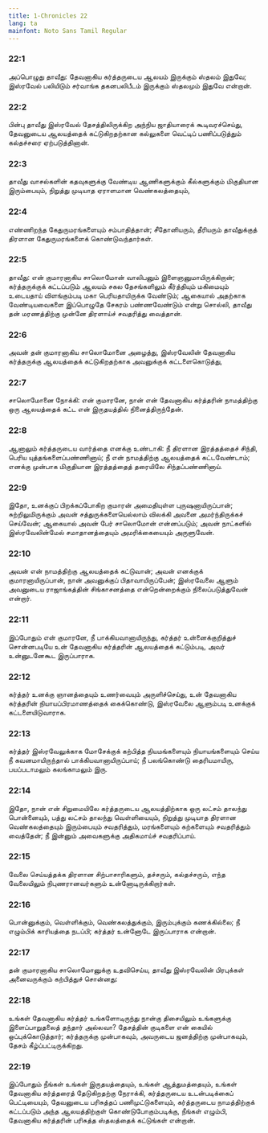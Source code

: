 ```yaml
---
title: 1-Chronicles 22
lang: ta
mainfont: Noto Sans Tamil Regular
---
```


###  22:1

அப்பொழுது தாவீது: தேவனாகிய கர்த்தருடைய ஆலயம் இருக்கும் ஸ்தலம் இதுவே; இஸ்ரவேல் பலியிடும் சர்வாங்க தகனபலிபீடம் இருக்கும் ஸ்தலமும் இதுவே என்றான்.

###  22:2

பின்பு தாவீது இஸ்ரவேல் தேசத்திலிருக்கிற அந்நிய ஜாதியாரைக் கூடிவரச்செய்து, தேவனுடைய ஆலயத்தைக் கட்டுகிறதற்கான கல்லுகளை வெட்டிப் பணிப்படுத்தும் கல்தச்சரை ஏற்படுத்தினான்.

###  22:3

தாவீது வாசல்களின் கதவுகளுக்கு வேண்டிய ஆணிகளுக்கும் கீல்களுக்கும் மிகுதியான இரும்பையும், நிறுத்து முடியாத ஏராளமான வெண்கலத்தையும்,

###  22:4

எண்ணிறந்த கேதுருமரங்களையும் சம்பாதித்தான்; சீதோனியரும், தீரியரும் தாவீதுக்குத் திரளான கேதுருமரங்களைக் கொண்டுவந்தார்கள்.

###  22:5

தாவீது: என் குமாரனாகிய சாலொமோன் வாலிபனும் இளைஞனுமாயிருக்கிறான்; கர்த்தருக்குக் கட்டப்படும் ஆலயம் சகல தேசங்களிலும் கீர்த்தியும் மகிமையும் உடையதாய் விளங்கும்படி மகா பெரியதாயிருக்க வேண்டும்; ஆகையால் அதற்காக வேண்டியவைகளை இப்பொழுதே சேகரம் பண்ணவேண்டும் என்று சொல்லி, தாவீது தன் மரணத்திற்கு முன்னே திரளாய்ச் சவதரித்து வைத்தான்.

###  22:6

அவன் தன் குமாரனாகிய சாலொமோனை அழைத்து, இஸ்ரவேலின் தேவனாகிய கர்த்தருக்கு ஆலயத்தைக் கட்டுகிறதற்காக அவனுக்குக் கட்டளைகொடுத்து,

###  22:7

சாலொமோனை நோக்கி: என் குமாரனே, நான் என் தேவனாகிய கர்த்தரின் நாமத்திற்கு ஒரு ஆலயத்தைக் கட்ட என் இருதயத்தில் நினைத்திருந்தேன்.

###  22:8

ஆனாலும் கர்த்தருடைய வார்த்தை எனக்கு உண்டாகி: நீ திரளான இரத்தத்தைச் சிந்தி, பெரிய யுத்தங்களைப்பண்ணினாய்; நீ என் நாமத்திற்கு ஆலயத்தைக் கட்டவேண்டாம்; எனக்கு முன்பாக மிகுதியான இரத்தத்தைத் தரையிலே சிந்தப்பண்ணினாய்.

###  22:9

இதோ, உனக்குப் பிறக்கப்போகிற குமாரன் அமைதியுள்ள புருஷனாயிருப்பான்; சுற்றிலுமிருக்கும் அவன் சத்துருக்களையெல்லாம் விலக்கி அவனை அமர்ந்திருக்கச் செய்வேன்; ஆகையால் அவன் பேர் சாலொமோன் என்னப்படும்; அவன் நாட்களில் இஸ்ரவேலின்மேல் சமாதானத்தையும் அமரிக்கையையும் அருளுவேன்.

###  22:10

அவன் என் நாமத்திற்கு ஆலயத்தைக் கட்டுவான்; அவன் எனக்குக் குமாரனாயிருப்பான், நான் அவனுக்குப் பிதாவாயிருப்பேன்; இஸ்ரவேலை ஆளும் அவனுடைய ராஜாங்கத்தின் சிங்காசனத்தை என்றென்றைக்கும் நிலைப்படுத்துவேன் என்றார்.

###  22:11

இப்போதும் என் குமாரனே, நீ பாக்கியவானாயிருந்து, கர்த்தர் உன்னைக்குறித்துச் சொன்னபடியே உன் தேவனாகிய கர்த்தரின் ஆலயத்தைக் கட்டும்படி, அவர் உன்னுடனேகூட இருப்பாராக.

###  22:12

கர்த்தர் உனக்கு ஞானத்தையும் உணர்வையும் அருளிச்செய்து, உன் தேவனாகிய கர்த்தரின் நியாயப்பிரமாணத்தைக் கைக்கொண்டு, இஸ்ரவேலை ஆளும்படி உனக்குக் கட்டளையிடுவாராக.

###  22:13

கர்த்தர் இஸ்ரவேலுக்காக மோசேக்குக் கற்பித்த நியமங்களையும் நியாயங்களையும் செய்ய நீ கவனமாயிருந்தால் பாக்கியவானாயிருப்பாய்; நீ பலங்கொண்டு தைரியமாயிரு, பயப்படாமலும் கலங்காமலும் இரு.

###  22:14

இதோ, நான் என் சிறுமையிலே கர்த்தருடைய ஆலயத்திற்காக ஒரு லட்சம் தாலந்து பொன்னையும், பத்து லட்சம் தாலந்து வெள்ளியையும், நிறுத்து முடியாத திரளான வெண்கலத்தையும் இரும்பையும் சவதரித்தும், மரங்களையும் கற்களையும் சவதரித்தும் வைத்தேன்; நீ இன்னும் அவைகளுக்கு அதிகமாய்ச் சவதரிப்பாய்.

###  22:15

வேலை செய்யத்தக்க திரளான சிற்பாசாரிகளும், தச்சரும், கல்தச்சரும், எந்த வேலையிலும் நிபுணரானவர்களும் உன்னோடிருக்கிறார்கள்.

###  22:16

பொன்னுக்கும், வெள்ளிக்கும், வெண்கலத்துக்கும், இரும்புக்கும் கணக்கில்லை; நீ எழும்பிக் காரியத்தை நடப்பி; கர்த்தர் உன்னோடே இருப்பாராக என்றான்.

###  22:17

தன் குமாரனாகிய சாலொமோனுக்கு உதவிசெய்ய, தாவீது இஸ்ரவேலின் பிரபுக்கள் அனைவருக்கும் கற்பித்துச் சொன்னது:

###  22:18

உங்கள் தேவனாகிய கர்த்தர் உங்களோடிருந்து நான்கு திசையிலும் உங்களுக்கு இளைப்பாறுதலைத் தந்தார் அல்லவா? தேசத்தின் குடிகளை என் கையில் ஒப்புக்கொடுத்தார்; கர்த்தருக்கு முன்பாகவும், அவருடைய ஜனத்திற்கு முன்பாகவும், தேசம் கீழ்ப்பட்டிருக்கிறது.

###  22:19

இப்போதும் நீங்கள் உங்கள் இருதயத்தையும், உங்கள் ஆத்துமத்தையும், உங்கள் தேவனாகிய கர்த்தரைத் தேடுகிறதற்கு நேராக்கி, கர்த்தருடைய உடன்படிக்கைப் பெட்டியையும், தேவனுடைய பரிசுத்தப் பணிமுட்டுகளையும், கர்த்தருடைய நாமத்திற்குக் கட்டப்படும் அந்த ஆலயத்திற்குள் கொண்டுபோகும்படிக்கு, நீங்கள் எழும்பி, தேவனாகிய கர்த்தரின் பரிசுத்த ஸ்தலத்தைக் கட்டுங்கள் என்றான்.

